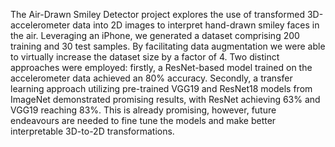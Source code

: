 The Air-Drawn Smiley Detector project explores the use of transformed 3D-accelerometer data into 2D images to interpret hand-drawn smiley faces in the air. Leveraging an iPhone, we generated a dataset comprising 200 training and 30 test samples. By facilitating data augmentation we were able to virtually increase the dataset size by a factor of 4. Two distinct approaches were employed: firstly, a ResNet-based model trained on the accelerometer data achieved an 80\% accuracy. Secondly, a transfer learning approach utilizing pre-trained VGG19 and ResNet18 models from ImageNet demonstrated promising results, with ResNet achieving 63\% and VGG19 reaching 83\%. This is already promising, however, future endeavours are needed to fine tune the models and make better interpretable 3D-to-2D transformations.
